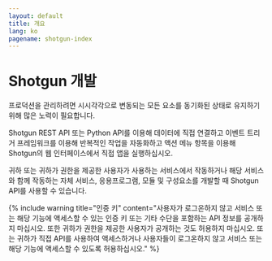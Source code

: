 ```yaml
---
layout: default
title: 개요
lang: ko
pagename: shotgun-index
---
```


# Shotgun 개발

프로덕션을 관리하려면 시시각각으로 변동되는 모든 요소를 동기화된 상태로 유지하기 위해 많은 노력이 필요합니다.

Shotgun REST API 또는 Python API를 이용해 데이터에 직접 연결하고 이벤트 트리거 프레임워크를 이용해 반복적인 작업을 자동화하고 액션 메뉴 항목을 이용해 Shotgun의 웹 인터페이스에서 직접 앱을 실행하십시오.

귀하 또는 귀하가 권한을 제공한 사용자가 사용하는 서비스에서 작동하거나 해당 서비스와 함께 작동하는 자체 서비스, 응용프로그램, 모듈 및 구성요소를 개발할 때 Shotgun API를 사용할 수 있습니다.

{% include warning title="인증 키" content="사용자가 로그온하지 않고 서비스 또는 해당 기능에 액세스할 수 있는 인증 키 또는 기타 수단을 포함하는 API 정보를 공개하지 마십시오. 또한 귀하가 권한을 제공한 사용자가 공개하는 것도 허용하지 마십시오. 또는 귀하가 직접 API를 사용하여 액세스하거나 사용자들이 로그온하지 않고 서비스 또는 해당 기능에 액세스할 수 있도록 허용하십시오." %}



